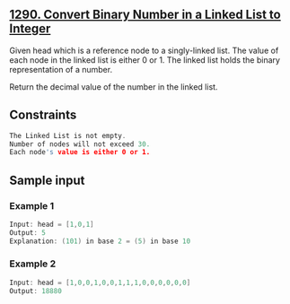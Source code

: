 ## [1290. Convert Binary Number in a Linked List to Integer](https://leetcode.com/problems/convert-binary-number-in-a-linked-list-to-integer/)
 Given head which is a reference node to a singly-linked list. The value of each node in the linked list is either 0 or 1. The linked list holds the binary representation of a number.

 Return the decimal value of the number in the linked list.

 ## Constraints
 ```c
 The Linked List is not empty.
 Number of nodes will not exceed 30.
 Each node's value is either 0 or 1.
 ```

 ## Sample input
 ### Example 1
 ```c
 Input: head = [1,0,1]
 Output: 5
 Explanation: (101) in base 2 = (5) in base 10
 ```

 ### Example 2
 ```c
 Input: head = [1,0,0,1,0,0,1,1,1,0,0,0,0,0,0]
 Output: 18880
 ```